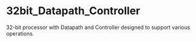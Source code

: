 # 32bit_Datapath_Controller
32-bit processor with Datapath and Controller designed to support various operations.
